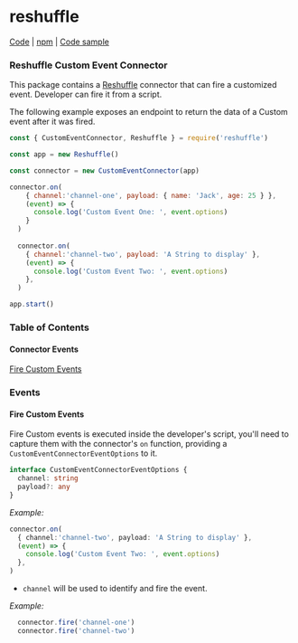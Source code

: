 # reshuffle

[Code](https://github.com/reshufflehq/reshuffle) |
[npm](https://www.npmjs.com/package/reshuffle) |
[Code sample](https://github.com/reshufflehq/reshuffle/examples/customEvent)


### Reshuffle Custom Event Connector

This package contains a [Reshuffle](https://github.com/reshufflehq/reshuffle)
connector that can fire a customized event. Developer can fire it from a script.

The following example exposes an endpoint to return the data of a Custom event after it was fired.

```js
const { CustomEventConnector, Reshuffle } = require('reshuffle')

const app = new Reshuffle()

const connector = new CustomEventConnector(app)

connector.on(
    { channel:'channel-one', payload: { name: 'Jack', age: 25 } },
    (event) => {
      console.log('Custom Event One: ', event.options)
    }
  )
  
  connector.on(
    { channel:'channel-two', payload: 'A String to display' },
    (event) => {
      console.log('Custom Event Two: ', event.options)
    },
  )

app.start()
```

### Table of Contents

#### Connector Events

[Fire Custom Events](#listen)

### <a name="events"></a> Events

#### <a name="listen"></a> Fire Custom Events

Fire Custom events is executed inside the developer's script, you'll need to capture them with the connector's `on` function, providing a `CustomEventConnectorEventOptions` to it.


```typescript
interface CustomEventConnectorEventOptions {
  channel: string
  payload?: any
}
```

_Example:_

```typescript
connector.on(
  { channel:'channel-two', payload: 'A String to display' },
  (event) => {
    console.log('Custom Event Two: ', event.options)
  },
)
```
- `channel` will be used to identify and fire the event.

_Example:_

```typescript
  connector.fire('channel-one')
  connector.fire('channel-two')
```

